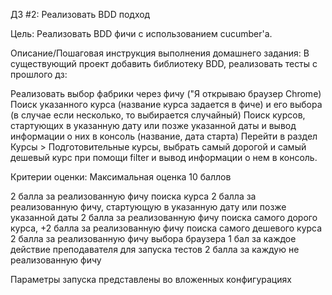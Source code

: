 ДЗ #2: Реализовать BDD подход

Цель: Реализовать BDD фичи с использованием cucumber'a.

Описание/Пошаговая инструкция выполнения домашнего задания: В существующий проект добавить библиотеку BDD, реализовать тесты с прошлого дз:

Реализовать выбор фабрики через фичу ("Я открываю браузер Chrome) Поиск указанного курса (название курса задается в фиче) и его выбора (в случае если несколько, то выбирается случайный) Поиск курсов, стартующих в указанную дату или позже указанной даты и вывод информации о них в консоль (название, дата старта) Перейти в раздел Курсы > Подготовительные курсы, выбрать самый дорогой и самый дешевый курс при помощи filter и вывод информации о нем в консоль.

Критерии оценки: Максимальная оценка 10 баллов

2 балла за реализованную фичу поиска курса 2 балла за реализованную фичу, стартующую в указанную дату или позже указанной даты 2 балла за реализованную фичу поиска самого дорого курса, +2 балла за реализованную фичу поиска самого дешевого курса 2 балла за реализованную фичу выбора браузера 1 бал за каждое действие преподавателя для запуска тестов 2 балла за каждую не реализованную фичу

Параметры запуска представлены во вложенных конфигурациях